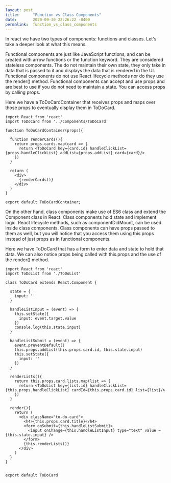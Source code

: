 ```yaml
---
layout: post
title:      "Function vs Class Components"
date:       2020-09-30 22:26:22 -0400
permalink:  function_vs_class_components
---
```



In react we have two types of components: functions and classes. Let's take a deeper look at what this means.

Functional components are just like JavaScript functions, and can be created with arrow functions or the function keyword. They are considered stateless components. The do not maintain their own state, they only take in data that is passed to it and displays the data that is rendered in the UI. Functional components do not use React lifecycle methods nor do they use the render() method. Functional components can accept and use props and are best to use if you do not need to maintain a state. You can access props by calling props.

Here we have a ToDoCardContainer that receives props and maps over those props to eventually display them in ToDoCard.

```
import React from 'react'
import ToDoCard from '../components/ToDoCard'

function ToDoCardContainer(props){

  function renderCards(){
    return props.cards.map(card => {
      return <ToDoCard key={card.id} handleClickList={props.handleClickList} addList={props.addList} card={card}/>
    })
  }

  return (
    <div>
      {renderCards()}
    </div>
  )
}

export default ToDoCardContainer;
```

On the other hand, class components make use of ES6 class and extend the Component class in React. Class components hold state and implement logic. React lifecycle methods, such as componentDidMount, can be used inside class components. Class components can have props passed to them as well, but you will notice that you access them using this.props instead of just props as in functional components.

Here we have ToDoCard that has a form to enter data and state to hold that data. We can also notice props being called with this.props and the use of the render() method.

```
import React from 'react'
import ToDoList from './ToDoList'

class ToDoCard extends React.Component {

  state = {
    input: ''
  }

  handleListInput = (event) => {
    this.setState({
      input: event.target.value
    })
    console.log(this.state.input)
  }

  handleListSubmit = (event) => {
    event.preventDefault()
    this.props.addList(this.props.card.id, this.state.input)
    this.setState({
      input: ''
    })
  }

  renderLists(){
    return this.props.card.lists.map(list => {
      return <ToDoList key={list.id} handleClickList={this.props.handleClickList} cardId={this.props.card.id} list={list}/>
    })
  }

  render(){
    return (
      <div className="to-do-card">
        <h4>{this.props.card.title}</h4>
        <form onSubmit={this.handleListSubmit}>
          <input onChange={this.handleListInput} type="text" value ={this.state.input} />
        </form>
        {this.renderLists()}
      </div>
    )
  }
}


export default ToDoCard
```


